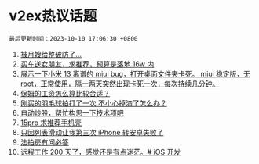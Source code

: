 # v2ex热议话题

`最后更新时间：2023-10-10 17:06:30 +0800`

1. [被月嫂给整破防了...](https://www.v2ex.com/t/980525)
1. [买车送女朋友，求推荐，预算是落地 16w 内](https://www.v2ex.com/t/980477)
1. [展示一下小米 13 离谱的 miui bug，打开桌面文件夹卡死。
miui 稳定版，无 root，正常使用，隔一两天突然出现卡死一次，每次持续几分钟。](https://www.v2ex.com/t/980351)
1. [保姆的工资怎么算比较合适？](https://www.v2ex.com/t/980375)
1. [刚买的羽毛球拍打了一次 不小心掉漆了怎么办？](https://www.v2ex.com/t/980465)
1. [自动炒股，帮忙构思一下技术项吧](https://www.v2ex.com/t/980522)
1. [15pro 求推荐手机壳](https://www.v2ex.com/t/980355)
1. [只因列表滑动让我第三次 iPhone 转安卓失败了](https://www.v2ex.com/t/980471)
1. [法拍房有问必答](https://www.v2ex.com/t/980506)
1. [远程工作 200 天了，感觉还是有点迷茫。# iOS 开发](https://www.v2ex.com/t/980628)

